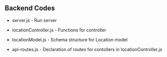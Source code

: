 ## Backend Codes

- server.js - Run server

- locationController.js - Functions for controller

- locationModel.js - Schema structure for Location model

- api-routes.js - Declaration of routes for contollers in locationController.js